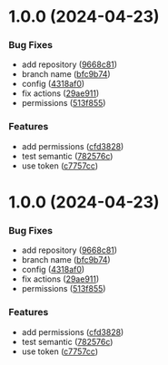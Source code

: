 # 1.0.0 (2024-04-23)


### Bug Fixes

* add repository ([9668c81](https://github.com/weslenbreno/col-ui-components/commit/9668c81d62518e1c8f6b20c732bb741217e454ff))
* branch name ([bfc9b74](https://github.com/weslenbreno/col-ui-components/commit/bfc9b74efafe1508788eb4dd718b73a4a78bbb10))
* config ([4318af0](https://github.com/weslenbreno/col-ui-components/commit/4318af09906ee6f545b1e0caa7491602cab1c5fe))
* fix actions ([29ae911](https://github.com/weslenbreno/col-ui-components/commit/29ae911809883c20c37bc7d71f5f3b438301eae9))
* permissions ([513f855](https://github.com/weslenbreno/col-ui-components/commit/513f8554bb09d62b1da849647213456ae8aade62))


### Features

* add permissions ([cfd3828](https://github.com/weslenbreno/col-ui-components/commit/cfd38282bb34643cdaac5941a64ad7a0c135f845))
* test semantic ([782576c](https://github.com/weslenbreno/col-ui-components/commit/782576cc30aacd5a96772dbfca2993ed43d4c6c2))
* use token ([c7757cc](https://github.com/weslenbreno/col-ui-components/commit/c7757ccf35de1b5df301d88058db804c53df8422))

# 1.0.0 (2024-04-23)


### Bug Fixes

* add repository ([9668c81](https://github.com/weslenbreno/col-ui-components/commit/9668c81d62518e1c8f6b20c732bb741217e454ff))
* branch name ([bfc9b74](https://github.com/weslenbreno/col-ui-components/commit/bfc9b74efafe1508788eb4dd718b73a4a78bbb10))
* config ([4318af0](https://github.com/weslenbreno/col-ui-components/commit/4318af09906ee6f545b1e0caa7491602cab1c5fe))
* fix actions ([29ae911](https://github.com/weslenbreno/col-ui-components/commit/29ae911809883c20c37bc7d71f5f3b438301eae9))
* permissions ([513f855](https://github.com/weslenbreno/col-ui-components/commit/513f8554bb09d62b1da849647213456ae8aade62))


### Features

* add permissions ([cfd3828](https://github.com/weslenbreno/col-ui-components/commit/cfd38282bb34643cdaac5941a64ad7a0c135f845))
* test semantic ([782576c](https://github.com/weslenbreno/col-ui-components/commit/782576cc30aacd5a96772dbfca2993ed43d4c6c2))
* use token ([c7757cc](https://github.com/weslenbreno/col-ui-components/commit/c7757ccf35de1b5df301d88058db804c53df8422))
